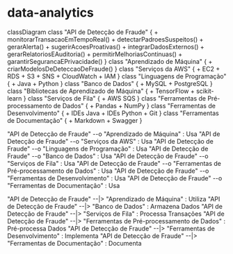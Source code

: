 # data-analytics
classDiagram
  class "API de Detecção de Fraude" {
    + monitorarTransacaoEmTempoReal()
    + detectarPadroesSuspeitos()
    + gerarAlerta()
    + sugerirAcoesProativas()
    + integrarDadosExternos()
    + gerarRelatoriosEAuditoria()
    + permitirMelhoriasContinuas()
    + garantirSegurancaEPrivacidade()
  }
  class "Aprendizado de Máquina" {
    + criarModelosDeDeteccaoDeFraude()
  }
  class "Serviços da AWS" {
    + EC2
    + RDS
    + S3
    + SNS
    + CloudWatch
    + IAM
  }
  class "Linguagens de Programação" {
    + Java
    + Python
  }
  class "Banco de Dados" {
    + MySQL
    + PostgreSQL
  }
  class "Bibliotecas de Aprendizado de Máquina" {
    + TensorFlow
    + scikit-learn
  }
  class "Serviços de Fila" {
    + AWS SQS
  }
  class "Ferramentas de Pré-processamento de Dados" {
    + Pandas
    + NumPy
  }
  class "Ferramentas de Desenvolvimento" {
    + IDEs Java
    + IDEs Python
    + Git
  }
  class "Ferramentas de Documentação" {
    + Markdown
    + Swagger
  }

  "API de Detecção de Fraude" --o "Aprendizado de Máquina" : Usa
  "API de Detecção de Fraude" --o "Serviços da AWS" : Usa
  "API de Detecção de Fraude" --o "Linguagens de Programação" : Usa
  "API de Detecção de Fraude" --o "Banco de Dados" : Usa
  "API de Detecção de Fraude" --o "Serviços de Fila" : Usa
  "API de Detecção de Fraude" --o "Ferramentas de Pré-processamento de Dados" : Usa
  "API de Detecção de Fraude" --o "Ferramentas de Desenvolvimento" : Usa
  "API de Detecção de Fraude" --o "Ferramentas de Documentação" : Usa

  "API de Detecção de Fraude" --|> "Aprendizado de Máquina" : Utiliza
  "API de Detecção de Fraude" --|> "Banco de Dados" : Armazena Dados
  "API de Detecção de Fraude" --|> "Serviços de Fila" : Processa Transações
  "API de Detecção de Fraude" --|> "Ferramentas de Pré-processamento de Dados" : Pré-processa Dados
  "API de Detecção de Fraude" --|> "Ferramentas de Desenvolvimento" : Implementa
  "API de Detecção de Fraude" --|> "Ferramentas de Documentação" : Documenta

